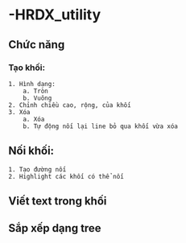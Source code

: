 # -HRDX_utility
## Chức năng
### Tạo khối:
    1. Hình dạng:
        a. Tròn
        b. Vuông
    2. Chỉnh chiều cao, rộng, của khối
    3. Xóa
        a. Xóa
        b. Tự động nối lại line bỏ qua khối vừa xóa
## Nối khối:
    1. Tạo đường nối
    2. Highlight các khối có thể nối
## Viết text trong khối
## Sắp xếp dạng tree